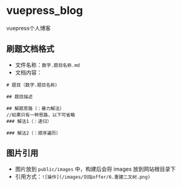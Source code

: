 # vuepress_blog

vuepress个人博客

## 刷题文档格式

- 文件名称：`数字.题目名称.md`
- 文档内容：
```
# 题目（数字.题目名称）

## 题目描述

## 解题思路（：暴力解法）
//如果只有一种思路，以下可省略
### 解法1（：递归）

### 解法2（：顺序遍历）
```

## 图片引用

- 图片放到 `public/images` 中，构建后会将 images 放到网站根目录下
- 引用方式：`![操作](/images/剑指offer/6.重建二叉树.png)`